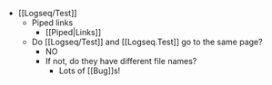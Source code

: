 - [[Logseq/Test]]
	- Piped links
		- [[Piped|Links]]
	- Do [[Logseq/Test]] and [[Logseq.Test]] go to the same page?
		- NO
		- If not, do they have different file names?
			- Lots of [[Bug]]s!